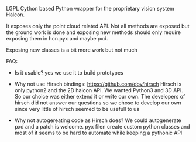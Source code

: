 
LGPL Cython based Python wrapper for the proprietary vision system Halcon.

It exposes only the point cloud related API. Not all methods are exposed but the ground work is done and exposing new methods should only require exposing them in hcn.pyx and maybe pxd.

Exposing new classes is a bit more work but not much 


FAQ:
* Is it usable?
yes we use it to build prototypes

* Why not use Hirsch bindings: https://github.com/dov/hirsch
Hirsch is only python2 and the 2D halcon API. We wanted Python3 and 3D API. So our choice was either extend it or write our own. The developers of hirsch did not answer our questions so we chose to develop our own since very little of hirsch seemed to be usefull to us

* Why not autogereating code as Hirsch does?
We could autogenerate pxd and a patch is welcome.
pyx filen create custom python classes and most of it seems to be hard to automate while keeping a pythonic API
